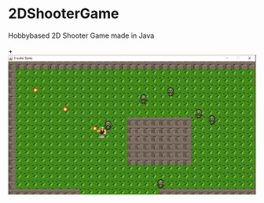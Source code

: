 # 2DShooterGame
Hobbybased 2D Shooter Game made in Java

+![screenshot](https://github.com/AndreFagereng/2DShooterGame/blob/master/Screenshots/gameshot.png)

